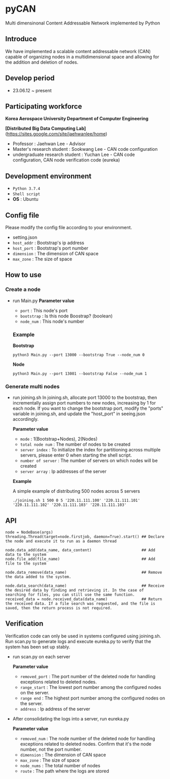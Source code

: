 # pyCAN
Multi dimensinonal Content Addressable Network implemented by Python

## Introduce
We have implemented a scalable content addressable network (CAN) capable of organizing nodes in a multidimensional space and allowing for the addition and deletion of nodes.

## Develop period
* 23.06.12 ~ present

## Participating workforce
 **Korea Aerospace University Department of Computer Engineering**
 
 **[Distributed Big Data Computing Lab]** (https://sites.google.com/site/jaehwanlee/home)
 - Professor : Jaehwan Lee - Advisor
 - Master's research student : Sookwang Lee - CAN code configuration
 - undergraduate research student : Yuchan Lee -  CAN code configuration, CAN node verification code (eureka)

## Development environment
- `Python 3.7.4`
- `Shell script`
- **OS** : Ubuntu

## Config file
Please modify the config file according to your environment.

- setting.json
- `host_addr` : Bootstrap's ip address
- `host_port` : Bootstrap's port number
- `dimension` : The dimension of CAN space
- `max_zone`  : The size of space

## How to use
  ### Create a node
  - run Main.py
    **Parameter value**
      - `port` : This node's port
      - `bootstrap` : Is this node Boostrap? (boolean)
      - `node_num` : This node's number
  
    ### Example 
      **Bootstrap**
      ```
      python3 Main.py --port 13000 --bootstrap True --node_num 0
      ```
  
      **Node**
      ```
      python3 Main.py --port 13001 --bootstrap False --node_num 1
      ```
  
  ### Generate multi nodes
  - run joining.sh
  In joining.sh, allocate port 13000 to the bootstrap, then incrementally assign port numbers to new nodes, increasing by 1 for each node. If you want to change the bootstrap port, modify the "ports" variable in joining.sh, and update the "host_port" in seeing.json accordingly.

    **Parameter value**
    - `mode` : 1(Bootstrap+Nodes), 2(Nodes)
    - `total node num` : The number of nodes to be created
    - `server index` : To initialize the index for partitioning across multiple servers, please enter 0 when starting the shell script.
    - `number of server` : The number of servers on which nodes will be created
    - `server array` : Ip addresses of the server

  
    **Example**
    
    A simple example of distributing 500 nodes across 5 servers

    ```
    ./joining.sh 1 500 0 5 '220.11.111.100' '220.11.111.101' '220.11.111.102' '220.11.111.103' '220.11.111.103'
    ```

## API
```
node = NodeBase(args)
threading.Thread(target=node.firstjob, daemon=True).start() ## Declare the node and execute it to run as a daemon thread

node.data_add(data_name, data_content)                      ## Add data to the system
node.file_add(file_name)                                    ## Add file to the system

node.data_remove(data_name)                                 ## Remove the data added to the system.

node.data_search(data_name)                                 ## Receive the desired data by finding and retrieving it. In the case of searching for files, you can still use the same function.
received_data = node.received_data(data_name)               ## Return the received data. If a file search was requested, and the file is saved, then the return process is not required.
```

## Verification
Verification code can only be used in systems configured using joining.sh.
Run scan.py to generate logs and execute eureka.py to verify that the system has been set up stably.
- run scan.py on each server
  
   **Parameter value**
     - `removed_port` : The port number of the deleted node for handling exceptions related to deleted nodes.
     - `range_start` : The lowest port number among the configured nodes on the server.
     - `range end` : The highest port number among the configured nodes on the server.
     - `address` : Ip address of the server

- After consolidating the logs into a server, run eureka.py
  
   **Parameter value**
     - `removed_num` : The node number of the deleted node for handling exceptions related to deleted nodes. Confirm that it's the node number, not the port number. 
     - `dimension` : The dimension of CAN space
     - `max_zone`  : The size of space
     - `node_nums` : The total number of nodes
     - `route` :  The path where the logs are stored


  
  
